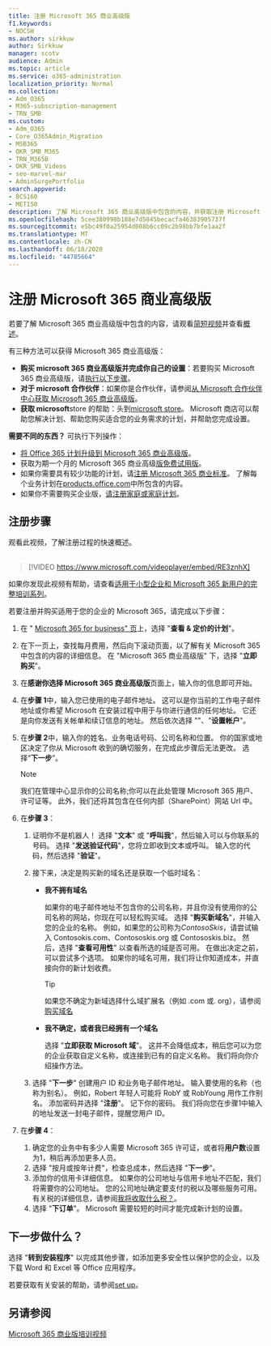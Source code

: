 ```yaml
---
title: 注册 Microsoft 365 商业高级版
f1.keywords:
- NOCSH
ms.author: sirkkuw
author: Sirkkuw
manager: scotv
audience: Admin
ms.topic: article
ms.service: o365-administration
localization_priority: Normal
ms.collection:
- Adm_O365
- M365-subscription-management
- TRN_SMB
ms.custom:
- Adm_O365
- Core_O365Admin_Migration
- MSB365
- OKR_SMB_M365
- TRN_M365B
- OKR_SMB_Videos
- seo-marvel-mar
- AdminSurgePortfolio
search.appverid:
- BCS160
- MET150
description: 了解 Microsoft 365 商业高级版中包含的内容，并获取注册 Microsoft 365 商业高级版的分步指南。
ms.openlocfilehash: 5cee380998b188e7d5845becacfa46383905737f
ms.sourcegitcommit: e5bc49f0a25954d008b6cc09c2b98bb7bfe1aa2f
ms.translationtype: MT
ms.contentlocale: zh-CN
ms.lasthandoff: 06/18/2020
ms.locfileid: "44785664"
---
```

# <a name="sign-up-for-microsoft-365-business-premium"></a>注册 Microsoft 365 商业高级版

若要了解 Microsoft 365 商业高级版中包含的内容，请观看[简短视频](https://go.microsoft.com/fwlink/?linkid=2109651)并查看[概述](microsoft-365-business-overview.md)。

有三种方法可以获得 Microsoft 365 商业高级版：
- **购买 microsoft 365 商业高级版并完成你自己的设置**：若要购买 Microsoft 365 商业高级版，请[执行以下步骤](#sign-up-steps)。
- **对于 microsoft 合作伙伴**：如果你是合作伙伴，请参阅[从 Microsoft 合作伙伴中心获取 Microsoft 365 商业高级版](get-microsoft-365-business.md)。
- **获取 microsoft**store 的帮助：头到[microsoft store](https://go.microsoft.com/fwlink/?linkid=2109652)。 Microsoft 商店可以帮助您解决计划、帮助您购买适合您的业务需求的计划，并帮助您完成设置。

**需要不同的东西？** 可执行下列操作：
- [将 Office 365 计划升级到 Microsoft 365 商业高级版](migrate-to-microsoft-365-business.md)。
- 获取为期一个月的 Microsoft 365 商业高级[版免费试用版](https://go.microsoft.com/fwlink/p/?linkid=2102309)。
- 如果你需要具有较少功能的计划，请[注册 Microsoft 365 商业标准](https://go.microsoft.com/fwlink/p/?LinkID=510935)。 了解每个业务计划在[products.office.com](https://go.microsoft.com/fwlink/?linkid=2109397)中所包含的内容。
- 如果你不需要购买企业版，[请注册家庭或家庭计划](https://go.microsoft.com/fwlink/?linkid=2109398)。 

## <a name="sign-up-steps"></a>注册步骤

观看此视频，了解注册过程的快速概述。<br><br>

> [!VIDEO https://www.microsoft.com/videoplayer/embed/RE3znhX] 

如果你发现此视频有帮助，请查看[适用于小型企业和 Microsoft 365 新用户的完整培训系列](https://support.microsoft.com/office/6ab4bbcd-79cf-4000-a0bd-d42ce4d12816)。

若要注册并购买适用于您的企业的 Microsoft 365，请完成以下步骤：

1. 在 " [Microsoft 365 for business" 页](https://go.microsoft.com/fwlink/?linkid=2109654)上，选择 "**查看 & 定价的计划**"。 
2. 在下一页上，查找每月费用，然后向下滚动页面，以了解有关 Microsoft 365 中包含的内容的详细信息。 在 "Microsoft 365 商业高级版" 下，选择 "**立即购买**"。
3. 在**感谢你选择 Microsoft 365 商业高级版**页面上，输入你的信息即可开始。
4. 在**步骤 1**中，输入您已使用的电子邮件地址。 这可以是你当前的工作电子邮件地址或你希望 Microsoft 在安装过程中用于与你进行通信的任何地址。 它还是向你发送有关帐单和续订信息的地址。 然后依次选择 ""、"**设置帐户**"。
5. 在**步骤 2**中，输入你的姓名、业务电话号码、公司名称和位置。 你的国家或地区决定了你从 Microsoft 收到的确切服务，在完成此步骤后无法更改。 选择“**下一步**”。
    > [!NOTE]
    > 我们在管理中心显示你的公司名称;你可以在此处管理 Microsoft 365 用户、许可证等。 此外，我们还将其包含在任何内部（SharePoint）网站 Url 中。
6. 在**步骤 3**：

    1. 证明你不是机器人！ 选择 "**文本**" 或 "**呼叫我**"，然后输入可以与你联系的号码。 选择 "**发送验证代码**"，您将立即收到文本或呼叫。 输入您的代码，然后选择 "**验证**"。
    2. 接下来，决定是购买新的域名还是获取一个临时域名：

        - **我不拥有域名** 
        
            如果你的电子邮件地址不包含你的公司名称，并且你没有使用你的公司名称的网站，你现在可以轻松购买域。 选择 "**购买新域名**"，并输入您的企业的名称。 例如，如果您的公司称为*ContosoSkis*，请尝试输入 Contosokis.com、Contososkis.org 或 Contososkis.biz。 然后，选择 "**查看可用性**" 以查看所选的域是否可用。 在做出决定之前，可以尝试多个选项。 如果你的域名可用，我们将让你知道成本，并直接向你的新计划收费。 
       
            > [!TIP]
            > 如果您不确定为新域选择什么域扩展名（例如 .com 或. org），请参阅[购买域名](https://go.microsoft.com/fwlink/?linkid=2109700)
        
        - **我不确定，或者我已经拥有一个域名** 
        
             选择 "**立即获取 Microsoft 域**"。 这并不会降低成本，稍后您可以为您的企业获取自定义名称，或连接到已有的自定义名称。 我们将向你介绍操作方法。

    3. 选择 "**下一步**" 创建用户 ID 和业务电子邮件地址。 输入要使用的名称（也称为别名）。 例如，Robert 年轻人可能将 RobY 或 RobYoung 用作工作别名。 添加密码并选择 "**注册**"。 记下你的密码。 我们将向您在步骤1中输入的地址发送一封电子邮件，提醒您用户 ID。
7. 在**步骤 4**： 

    1. 确定您的业务中有多少人需要 Microsoft 365 许可证，或者将**用户数**设置为1，稍后再添加更多人员。 
    2. 选择 "按月或按年计费"，检查总成本，然后选择 "**下一步**"。 
    3. 添加你的信用卡详细信息。 如果你的公司地址与信用卡地址不匹配，我们将需要你的公司地址。 您的公司地址确定要支付的税以及哪些服务可用。 有关税的详细信息，请参阅[我将收取什么税？](https://go.microsoft.com/fwlink/?linkid=2109701)。
    4. 选择 "**下订单**"。 Microsoft 需要较短的时间才能完成新计划的设置。

## <a name="whats-next"></a>下一步做什么？

选择 "**转到安装程序**" 以完成其他步骤，如添加更多安全性以保护您的企业，以及下载 Word 和 Excel 等 Office 应用程序。

若要获取有关安装的帮助，请参阅[set up](set-up.md)。

## <a name="see-also"></a>另请参阅

[Microsoft 365 商业版培训视频](https://support.microsoft.com/office/6ab4bbcd-79cf-4000-a0bd-d42ce4d12816)
